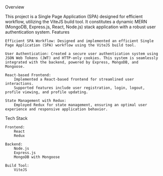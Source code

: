 Overview

This project is a Single Page Application (SPA) designed for efficient workflow, utilizing the ViteJS build tool. It constitutes a dynamic MERN (MongoDB, Express.js, React, Node.js) stack application with a robust user authentication system.
Features

    Efficient SPA Workflow: Designed and implemented an efficient Single Page Application (SPA) workflow using the ViteJS build tool.

    User Authentication: Created a secure user authentication system using JSON Web Tokens (JWT) and HTTP-only cookies. This system is seamlessly integrated with the backend, powered by Express, MongoDB, and Mongoose.

    React-based Frontend:
        Implemented a React-based frontend for streamlined user interactions.
        Supported features include user registration, login, logout, profile viewing, and profile updating.

    State Management with Redux:
        Employed Redux for state management, ensuring an optimal user experience and responsive application behavior.

Tech Stack

    Frontend:
        React
        Redux

    Backend:
        Node.js
        Express.js
        MongoDB with Mongoose

    Build Tool:
        ViteJS
